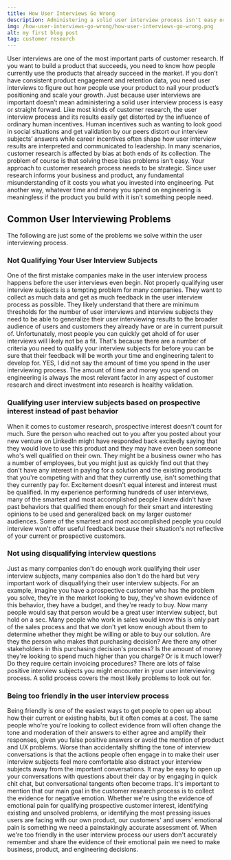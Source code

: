 ```yaml
---
title: How User Interviews Go Wrong
description: Administering a solid user interview process isn't easy or straight forward. Its results are easily distorted by the influence of ordinary human incentives. Here are some common mistakes to watch out for.
img: /how-user-interviews-go-wrong/how-user-interviews-go-wrong.png
alt: my first blog post
tag: customer research
---
```


User interviews are one of the most important parts of customer research. If you want to build a product that succeeds, you need to know how people currently use the products that already succeed in the market.
If you don’t have consistent product engagement and retention data, you need user interviews to figure out how people use your product to nail your product’s positioning and scale your growth.
Just because user interviews are important doesn’t mean administering a solid user interview process is easy or straight forward. Like most kinds of customer research, the user interview process and its results easily get distorted by the influence of ordinary human incentives.
Human incentives such as wanting to look good in social situations and get validation by our peers distort our interview subjects’ answers while career incentives often shape how user interview results are interpreted and communicated to leadership. In many scenarios, customer research is affected by bias at both ends of its collection.
The problem of course is that solving these bias problems isn't easy.
Your approach to customer research process needs to be strategic. Since user research informs your business and product, any fundamental misunderstanding of it costs you what you invested into engineering.
Put another way, whatever time and money you spend on engineering is meaningless if the product you build with it isn't something people need.
## Common User Interviewing Problems
The following are just some of the problems we solve within the user interviewing process.
### Not Qualifying Your User Interview Subjects
One of the first mistake companies make in the user interview process happens before the user interviews even begin. Not properly qualifying user interview subjects is a tempting problem for many companies. They want to collect as much data and get as much feedback in the user interview process as possible. They likely understand that there are minimum thresholds for the number of user interviews and interview subjects they need to be able to generalize their user interviewing results to the broader audience of users and customers they already have or are in current pursuit of. 
Unfortunately, most people you can quickly get ahold of for user interviews will likely not be a fit. That's because there are a number of criteria you need to qualify your interview subjects for before you can be sure that their feedback will be worth your time and engineering talent to develop for. YES, I did not say the amount of time you spend in the user interviewing process. The amount of time and money you spend on engineering is always the most relevant factor in any aspect of customer research and direct investment into research is healthy validation. 
### Qualifying user interview subjects based on prospective interest instead of past behavior
When it comes to customer research, prospective interest doesn't count for much. Sure the person who reached out to you after you posted about your new venture on LinkedIn might have responded back excitedly saying that they would love to use this product and they may have even been someone who's well qualified on their own. They might be a business owner who has a number of employees, but you might just as quickly find out that they don't have any interest in paying for a solution and the existing products that you're competing with and that they currently use, isn't something that they currently pay for. 
Excitement doesn't equal interest and interest must be qualified.
In my experience performing hundreds of user interviews, many of the smartest and most accomplished people I knew didn't have past behaviors that qualified them enough for their smart and interesting opinions to be used and generalized back on my larger customer audiences.
Some of the smartest and most accomplished people you could interview won't offer useful feedback because their situation's not reflective of your current or prospective customers.
### Not using disqualifying interview questions
Just as many companies don't do enough work qualifying their user interview subjects, many companies also don't do the hard but very important work of disqualifying their user interview subjects.
For an example, imagine you have a prospective customer who has the problem you solve, they're in the market looking to buy, they've shown evidence of this behavior, they have a budget, and they're ready to buy.
Now many people would say that person would be a great user interview subject, but hold on a sec. Many people who work in sales would know this is only part of the sales process and that we don't yet know enough about them to determine whether they might be willing or able to buy our solution.
Are they the person who makes that purchasing decision? Are there any other stakeholders in this purchasing decision's process? Is the amount of money they're looking to spend much higher than you charge? Or is it much lower? Do they require certain invoicing procedures? 
There are lots of false positive interview subjects you might encounter in your user interviewing process. A solid process covers the most likely problems to look out for.
### Being too friendly in the user interview process
Being friendly is one of the easiest ways to get people to open up about how their current or existing habits, but it often comes at a cost. The same people who're you're looking to collect evidence from will often change the tone and moderation of their answers to either agree and amplify their responses, given you false positive answers or avoid the mention of product and UX problems.
Worse than accidentally shifting the tone of interview conversations is that the actions people often engage in to make their user interview subjects feel more comfortable also distract your interview subjects away from the important conversations. It may be easy to open up your conversations with questions about their day or by engaging in quick chit chat, but conversational tangents often become traps.
It's important to mention that our main goal in the customer research process is to collect the evidence for negative emotion. Whether we're using the evidence of emotional pain for qualifying prospective customer interest, identifying existing and unsolved problems, or identifying the most pressing issues users are facing with our own product, our customers' and users' emotional pain is something we need a painstakingly accurate assessment of.
When we're too friendly in the user interview process our users don't accurately remember and share the evidence of their emotional pain we need to make business, product, and engineering decisions.